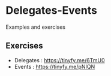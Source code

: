 # Delegates-Events
Examples and exercises 

Exercises 
-
- Delegates : https://tinyfy.me/6TmU0
- Events : https://tinyfy.me/pNIQN
